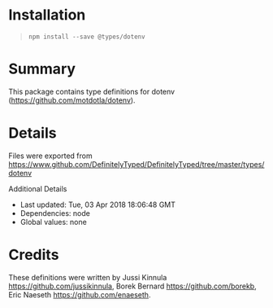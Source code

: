 # Installation
> `npm install --save @types/dotenv`

# Summary
This package contains type definitions for dotenv (https://github.com/motdotla/dotenv).

# Details
Files were exported from https://www.github.com/DefinitelyTyped/DefinitelyTyped/tree/master/types/dotenv

Additional Details
 * Last updated: Tue, 03 Apr 2018 18:06:48 GMT
 * Dependencies: node
 * Global values: none

# Credits
These definitions were written by Jussi Kinnula <https://github.com/jussikinnula>, Borek Bernard <https://github.com/borekb>, Eric Naeseth <https://github.com/enaeseth>.
